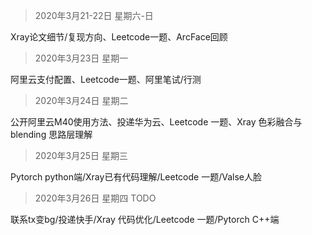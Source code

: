 > 2020年3月21-22日 星期六-日    

Xray论文细节/复现方向、Leetcode一题、ArcFace回顾
> 2020年3月23日 星期一

阿里云支付配置、Leetcode一题、阿里笔试/行测
> 2020年3月24日 星期二

公开阿里云M40使用方法、投递华为云、Leetcode 一题、Xray 色彩融合与 blending 思路层理解
> 2020年3月25日 星期三

Pytorch python端/Xray已有代码理解/Leetcode 一题/Valse人脸
> 2020年3月26日 星期四 TODO

联系tx变bg/投递快手/Xray 代码优化/Leetcode 一题/Pytorch C++端